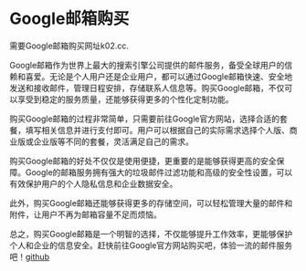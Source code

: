 # Google邮箱购买

需要Google邮箱购买网址k02.cc. 

Google邮箱作为世界上最大的搜索引擎公司提供的邮件服务，备受全球用户的信赖和喜爱。无论是个人用户还是企业用户，都可以通过Google邮箱快速、安全地发送和接收邮件，管理日程安排，存储联系人信息等。购买Google邮箱，不仅可以享受到稳定的服务质量，还能够获得更多的个性化定制功能。

购买Google邮箱的过程非常简单，只需要前往Google官方网站，选择合适的套餐，填写相关信息并进行支付即可。用户可以根据自己的实际需求选择个人版、商业版或企业版等不同的套餐，灵活满足自己的需求。

购买Google邮箱的好处不仅仅是使用便捷，更重要的是能够获得更高的安全保障。Google的邮箱服务拥有强大的垃圾邮件过滤功能和高级的安全性设置，可以有效保护用户的个人隐私信息和企业数据安全。

此外，购买Google邮箱还能够获得更多的存储空间，可以轻松管理大量的邮件和附件，让用户不再为邮箱容量不足而烦恼。

总之，购买Google邮箱是一个明智的选择，不仅能够提升工作效率，更能够保护个人和企业的信息安全。赶快前往Google官方网站购买吧，体验一流的邮件服务吧！[github](https://github.com)